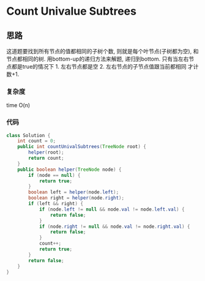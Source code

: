 # Count Univalue Subtrees
## 思路
这道题要找到所有节点的值都相同的子树个数, 则就是每个叶节点(子树都为空), 和节点都相同的树.
用bottom-up的递归方法来解题, 递归到bottom. 只有当左右节点都是true的情况下 1. 左右节点都是空 2. 左右节点的子节点值跟当前都相同 才计数+1.

### 复杂度
time O(n)
### 代码
```java
class Solution {
    int count = 0;
    public int countUnivalSubtrees(TreeNode root) {
        helper(root);
        return count;
    }
    public boolean helper(TreeNode node) {
        if (node == null) {
            return true;
        }
        boolean left = helper(node.left);
        boolean right = helper(node.right);
        if (left && right) {
            if (node.left != null && node.val != node.left.val) {
                return false;
            }
            if (node.right != null && node.val != node.right.val) {
                return false;
            }
            count++;
            return true;
        }
        return false;
    }
}
```
